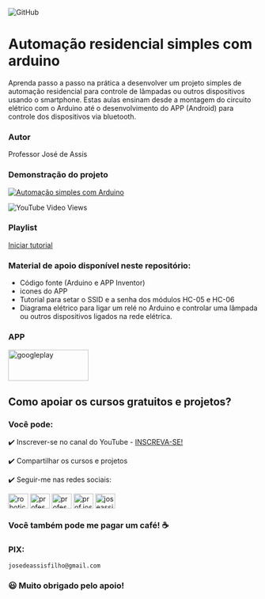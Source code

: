 ![GitHub](https://img.shields.io/github/license/professorjosedeassis/arduinolampada)

# Automação residencial simples com arduino
Aprenda passo a passo na prática a desenvolver um projeto simples de automação residencial para controle de lâmpadas ou outros dispositivos usando o smartphone.
Estas aulas ensinam desde a montagem do circuito elétrico com o Arduino até o desenvolvimento do APP (Android) para controle dos dispositivos via bluetooth.
### Autor
Professor José de Assis
### Demonstração do projeto
[![Automação simples com Arduino](https://img.youtube.com/vi/fl6T8_RROHw/0.jpg)](https://youtu.be/LPye23uA014 "Assistir no YouTube")

![YouTube Video Views](https://img.shields.io/youtube/views/LPye23uA014?style=social)
### Playlist
[Iniciar tutorial](https://www.youtube.com/playlist?list=PLbEOwbQR9lqyx55WVP8BtlHTZE3iOHdNJ)
### Material de apoio disponível neste repositório:
* Código fonte (Arduino e APP Inventor)
* icones do APP
* Tutorial para setar o SSID e a senha dos módulos HC-05 e HC-06
* Diagrama elétrico para ligar um relé no Arduino e controlar uma lâmpada ou outros dispositivos ligados na rede elétrica.
### APP
<p align="left">
<a href="https://play.google.com/store/apps/details?id=appinventor.ai_josedeassisfilho.automacao_arduino_2" target="blank"><img align="center" src="https://github.com/professorjosedeassis/arduinolampada/blob/master/APPinventor/googleplay.png?raw=true" alt="googleplay" height="63" width="162"/></a>
  
## Como apoiar os cursos gratuitos e projetos?
### Você pode:
:heavy_check_mark: Inscrever-se no canal do YouTube - [INSCREVA-SE!](https://www.youtube.com/c/RoboticapraticaBr/?sub_confirmation=1)

:heavy_check_mark: Compartilhar os cursos e projetos

:heavy_check_mark: Seguir-me nas redes sociais:
<p align="left">
<a href="https://www.youtube.com/c/roboticapraticabr" target="blank"><img align="center" src="https://raw.githubusercontent.com/rahuldkjain/github-profile-readme-generator/master/src/images/icons/Social/youtube.svg" alt="roboticapraticabr" height="30" width="40" /></a>
<a href="https://linkedin.com/in/professorjosedeassis" target="blank"><img align="center" src="https://raw.githubusercontent.com/rahuldkjain/github-profile-readme-generator/master/src/images/icons/Social/linked-in-alt.svg" alt="professorjosedeassis" height="30" width="40" /></a>
<a href="https://fb.com/professorjosedeassis" target="blank"><img align="center" src="https://raw.githubusercontent.com/rahuldkjain/github-profile-readme-generator/master/src/images/icons/Social/facebook.svg" alt="professorjosedeassis" height="30" width="40" /></a>
<a href="https://instagram.com/prof.joseassis" target="blank"><img align="center" src="https://raw.githubusercontent.com/rahuldkjain/github-profile-readme-generator/master/src/images/icons/Social/instagram.svg" alt="prof.joseassis" height="30" width="40" /></a>
<a href="https://twitter.com/joseassis" target="blank"><img align="center" src="https://raw.githubusercontent.com/rahuldkjain/github-profile-readme-generator/master/src/images/icons/Social/twitter.svg" alt="joseassis" height="30" width="40" /></a>
</p>

### Você também pode me pagar um café! ☕

### PIX:
` josedeassisfilho@gmail.com `

### :smiley: Muito obrigado pelo apoio!

